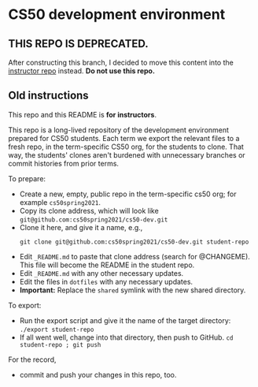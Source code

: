 # CS50 development environment

## THIS REPO IS DEPRECATED.

After constructing this branch, I decided to move this content into the [instructor repo](https://github.com/cs50dartmouth/instructor/tree/spring21) instead.
**Do not use this repo.**

## Old instructions
This repo and this README is **for instructors**.

This repo is a long-lived repository of the development environment prepared for CS50 students.
Each term we export the relevant files to a fresh repo, in the term-specific CS50 org, for the students to clone.
That way, the students' clones aren't burdened with unnecessary branches or commit histories from prior terms.

To prepare:

* Create a new, empty, public repo in the term-specific cs50 org; for example `cs50spring2021`.
* Copy its clone address, which will look like `git@github.com:cs50spring2021/cs50-dev.git`
* Clone it here, and give it a name, e.g.,
  ```
  git clone git@github.com:cs50spring2021/cs50-dev.git student-repo
  ```
* Edit `_README.md` to paste that clone address (search for @CHANGEME).
This file will become the README in the student repo.
* Edit `_README.md` with any other necessary updates.
* Edit the files in `dotfiles` with any necessary updates.
* **Important:** Replace the `shared` symlink with the new shared directory.

To export:

* Run the export script and give it the name of the target directory:
 `./export student-repo`
* If all went well, change into that directory, then push to GitHub.
 `cd student-repo ; git push`

For the record,

* commit and push your changes in this repo, too.

